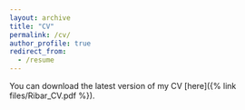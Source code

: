 ```yaml
---
layout: archive
title: "CV"
permalink: /cv/
author_profile: true
redirect_from:
  - /resume
---
```


You can download the latest version of my CV [here]({% link files/Ribar_CV.pdf %}).
